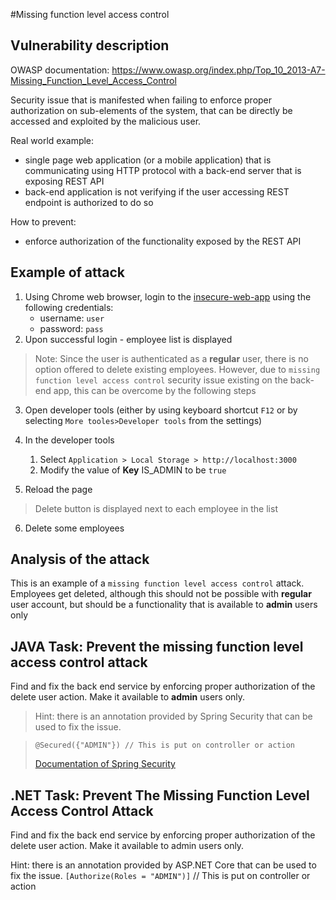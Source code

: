 #Missing function level access control

## Vulnerability description

OWASP documentation: https://www.owasp.org/index.php/Top_10_2013-A7-Missing_Function_Level_Access_Control

Security issue that is manifested when failing to enforce proper authorization on sub-elements of the system,
that can be directly be accessed and exploited by the malicious user. 

Real world example:

- single page web application (or a mobile application) that is communicating using HTTP protocol with a back-end server that is exposing REST API
- back-end application is not verifying if the user accessing REST endpoint is authorized to do so

How to prevent:

- enforce authorization of the functionality exposed by the REST API 

## Example of attack

1. Using Chrome web browser, login to the [insecure-web-app](http://localhost:3000/) using the following credentials:
    - username: `user`
    - password: `pass`
2. Upon successful login - employee list is displayed

> Note: Since the user is authenticated as a **regular** user, there is no option offered to delete existing employees. However, due to `missing function level access control` security issue existing on the back-end app, this can be overcome by the following steps

3. Open developer tools (either by using keyboard shortcut `F12` or by selecting `More tooles>Developer tools` from the settings)

4. In the developer tools
    1. Select `Application > Local Storage > http://localhost:3000`
    2. Modify the value of **Key** IS_ADMIN to be `true`
5. Reload the page

> Delete button is displayed next to each employee in the list

6. Delete some employees

## Analysis of the attack

This is an example of a `missing function level access control` attack. Employees get deleted, although this should not be possible with **regular** user account, but should be a functionality that is available to **admin** users only

## JAVA Task: Prevent the **missing function level access control** attack

Find and fix the back end service by enforcing proper authorization of the delete user action. Make it available to **admin**
 users only.

> Hint: there is an annotation provided by Spring Security that can be used to fix the issue.

> ```@Secured({"ADMIN"}) // This is put on controller or action```
>
> [Documentation of Spring Security](http://docs.spring.io/spring-security/site/docs/4.1.3.BUILD-SNAPSHOT/reference/htmlsingle/)

## .NET Task: Prevent The Missing Function Level Access Control Attack

Find and fix the back end service by enforcing proper authorization of the delete user action. Make it available to admin users only.

Hint: there is an annotation provided by ASP.NET Core that can be used to fix the issue.
`[Authorize(Roles = "ADMIN")]` // This is put on controller or action